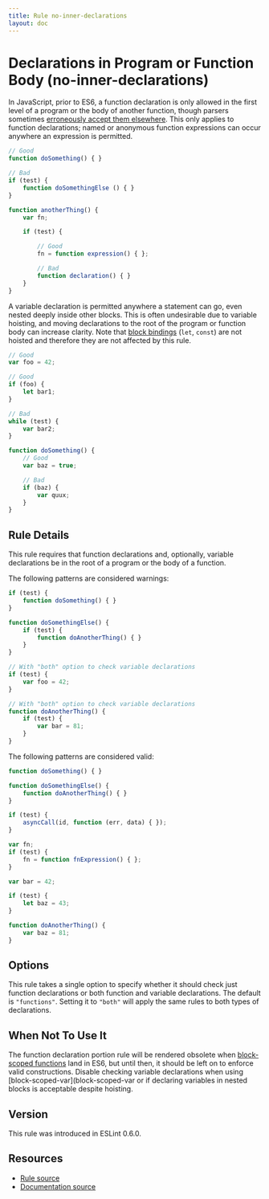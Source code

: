 ```yaml
---
title: Rule no-inner-declarations
layout: doc
---
```

<!-- Note: No pull requests accepted for this file. See README.md in the root directory for details. -->
# Declarations in Program or Function Body (no-inner-declarations)

In JavaScript, prior to ES6, a function declaration is only allowed in the first level of a program or the body of another function, though parsers sometimes [erroneously accept them elsewhere](https://code.google.com/p/esprima/issues/detail?id=422). This only applies to function declarations; named or anonymous function expressions can occur anywhere an expression is permitted.

```js
// Good
function doSomething() { }

// Bad
if (test) {
    function doSomethingElse () { }
}

function anotherThing() {
    var fn;

    if (test) {

        // Good
        fn = function expression() { };

        // Bad
        function declaration() { }
    }
}
```

A variable declaration is permitted anywhere a statement can go, even nested deeply inside other blocks. This is often undesirable due to variable hoisting, and moving declarations to the root of the program or function body can increase clarity. Note that [block bindings](https://leanpub.com/understandinges6/read#leanpub-auto-block-bindings) (`let`, `const`) are not hoisted and therefore they are not affected by this rule.

```js
// Good
var foo = 42;

// Good
if (foo) {
    let bar1;
}

// Bad
while (test) {
    var bar2;
}

function doSomething() {
    // Good
    var baz = true;

    // Bad
    if (baz) {
        var quux;
    }
}
```

## Rule Details

This rule requires that function declarations and, optionally, variable declarations be in the root of a program or the body of a function.

The following patterns are considered warnings:

```js
if (test) {
    function doSomething() { }
}

function doSomethingElse() {
    if (test) {
        function doAnotherThing() { }
    }
}

// With "both" option to check variable declarations
if (test) {
    var foo = 42;
}

// With "both" option to check variable declarations
function doAnotherThing() {
    if (test) {
        var bar = 81;
    }
}
```

The following patterns are considered valid:

```js
function doSomething() { }

function doSomethingElse() {
    function doAnotherThing() { }
}

if (test) {
    asyncCall(id, function (err, data) { });
}

var fn;
if (test) {
    fn = function fnExpression() { };
}

var bar = 42;

if (test) {
    let baz = 43;
}

function doAnotherThing() {
    var baz = 81;
}
```

## Options

This rule takes a single option to specify whether it should check just function declarations or both function and variable declarations. The default is `"functions"`. Setting it to `"both"` will apply the same rules to both types of declarations.

## When Not To Use It

The function declaration portion rule will be rendered obsolete when [block-scoped functions](https://bugzilla.mozilla.org/show_bug.cgi?id=585536) land in ES6, but until then, it should be left on to enforce valid constructions. Disable checking variable declarations when using [block-scoped-var](block-scoped-var or if declaring variables in nested blocks is acceptable despite hoisting.

## Version

This rule was introduced in ESLint 0.6.0.

## Resources

* [Rule source](https://github.com/eslint/eslint/tree/master/lib/rules/no-inner-declarations.js)
* [Documentation source](https://github.com/eslint/eslint/tree/master/docs/rules/no-inner-declarations.md)
